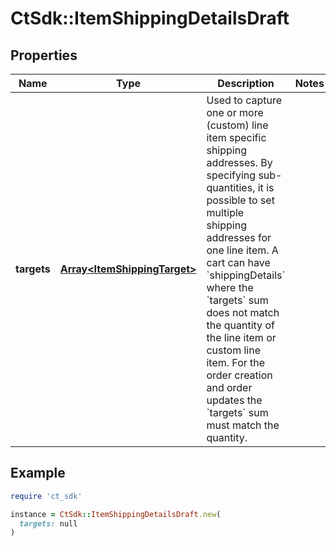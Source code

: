 # CtSdk::ItemShippingDetailsDraft

## Properties

| Name | Type | Description | Notes |
| ---- | ---- | ----------- | ----- |
| **targets** | [**Array&lt;ItemShippingTarget&gt;**](ItemShippingTarget.md) | Used to capture one or more (custom) line item specific shipping addresses. By specifying sub-quantities, it is possible to set multiple shipping addresses for one line item. A cart can have &#x60;shippingDetails&#x60; where the &#x60;targets&#x60; sum does not match the quantity of the line item or custom line item. For the order creation and order updates the &#x60;targets&#x60; sum must match the quantity. |  |

## Example

```ruby
require 'ct_sdk'

instance = CtSdk::ItemShippingDetailsDraft.new(
  targets: null
)
```

